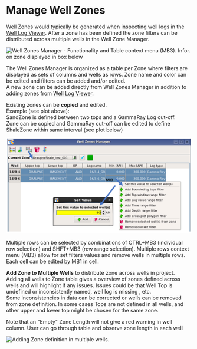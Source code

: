 # Manage Well Zones

Well Zones would typically be generated when inspecting well logs in the [Well Log Viewer](../viewers/readme.12/well_log_viewer_gui.md). After a zone has been defined the zone filters can be distributed across multiple wells in the Well Zone Manager.

![Well Zones Manager - Functionality and Table context menu \(MB3\). Infor. on zone displayed in box below](../.gitbook/assets/image%20%2867%29.png)

The Well Zones Manager is organized as a table per Zone where filters are displayed as sets of columns and wells as rows. Zone name and color can be edited and filters can be added and/or edited.   
A new zone can be added directly from Well Zones Manager in addition to adding zones from  [Well Log Viewer](../viewers/readme.12/well_log_viewer_gui.md). 

Existing zones can be **copied** and edited.  
Example \(see plot above\):   
SandZone is defined between two tops and a GammaRay Log cut-off.   
Zone can be copied and GammaRay cut-off can be edited to define ShaleZone within same interval \(see plot below\)

![Selecting multiple rows by CTRL+MB3 &amp;gt;&amp;gt; Multiple Rows context menu](../.gitbook/assets/image%20%2830%29.png)

Multiple rows can be selected by combinations of CTRL+MB3 \(individual row selection\) and SHFT+MB3 \(row range selection\). Multiple rows context menu \(MB3\) allow for set filters values and remove wells in multiple rows.  
Each cell can be edited by MB1 in cell. 

**Add Zone to Multiple Wells** to distribute zone across wells in project. Adding all wells to Zone table gives a overview of zones defined across wells and will highlight if any issues. Issues could be that Well Top is undefined or inconsistently named, well log is missing , etc.  
Some inconsistencies in data can be corrected or wells can be removed from zone definition. In some cases Tops are not defined in all wells, and other upper and lower top might be chosen for the same zone.

Note that an "Empty" Zone Length will not give a red warning in well column. User can go through table and observe zone length in each well   


![Adding Zone definition in multiple wells. ](../.gitbook/assets/image%20%2868%29.png)



